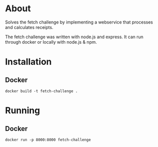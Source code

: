 # About
Solves the fetch challenge by implementing a webservice that processes and calculates receipts.

The fetch challenge was written with node.js and express. It can run through docker or locally with node.js & npm.

# Installation
## Docker
```
docker build -t fetch-challenge .
```

# Running
## Docker
```
docker run -p 8000:8000 fetch-challenge
```